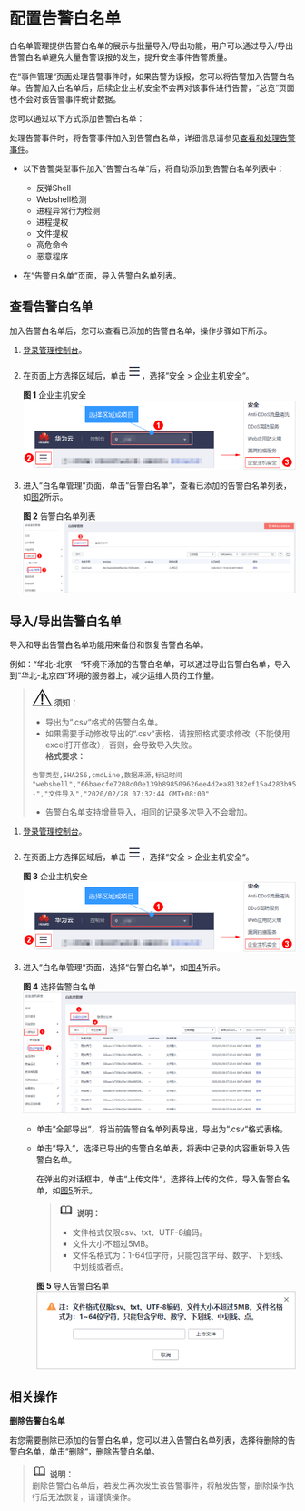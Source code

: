 # 配置告警白名单<a name="hss_01_0028"></a>

白名单管理提供告警白名单的展示与批量导入/导出功能，用户可以通过导入/导出告警白名单避免大量告警误报的发生，提升安全事件告警质量。

在“事件管理“页面处理告警事件时，如果告警为误报，您可以将告警加入告警白名单。告警加入白名单后，后续企业主机安全不会再对该事件进行告警，“总览“页面也不会对该告警事件统计数据。

您可以通过以下方式添加告警白名单：

处理告警事件时，将告警事件加入到告警白名单，详细信息请参见[查看和处理告警事件](查看和处理告警事件.md)。

-   以下告警类型事件加入“告警白名单“后，将自动添加到告警白名单列表中：
    -   反弹Shell
    -   Webshell检测
    -   进程异常行为检测
    -   进程提权
    -   文件提权
    -   高危命令
    -   恶意程序

-   在“告警白名单“页面，导入告警白名单列表。

## 查看告警白名单<a name="section2560185572012"></a>

加入告警白名单后，您可以查看已添加的告警白名单，操作步骤如下所示。

1.  [登录管理控制台](https://console.huaweicloud.com)。
2.  在页面上方选择区域后，单击![](figures/icon-servicelist.png)，选择“安全  \>  企业主机安全“。

    **图 1**  企业主机安全<a name="hss_01_0229_fig1271516227232"></a>  
    ![](figures/企业主机安全.png "企业主机安全")

3.  进入“白名单管理“页面，单击“告警白名单“，查看已添加的告警白名单列表，如[图2](#fig1731019508397)所示。

    **图 2**  告警白名单列表<a name="fig1731019508397"></a>  
    ![](figures/告警白名单列表.png "告警白名单列表")


## 导入/导出告警白名单<a name="section4901243132114"></a>

导入和导出告警白名单功能用来备份和恢复告警白名单。

例如：“华北-北京一“环境下添加的告警白名单，可以通过导出告警白名单，导入到“华北-北京四“环境的服务器上，减少运维人员的工作量。

>![](public_sys-resources/icon-notice.gif) **须知：**   
>-   导出为“.csv“格式的告警白名单。  
>-   如果需要手动修改导出的“.csv“表格，请按照格式要求修改（不能使用excel打开修改），否则，会导致导入失败。  
>    **格式要求：**  
>    ```  
>    告警类型,SHA256,cmdLine,数据来源,标记时间  
>    "webshell","66baecfe7208c00e139b898509626ee4d2ea81382ef15a4283b95d50f669b121","--","文件导入","2020/02/28 07:32:44 GMT+08:00"  
>    ```  
>-   告警白名单支持增量导入，相同的记录多次导入不会增加。  

1.  [登录管理控制台](https://console.huaweicloud.com)。
2.  在页面上方选择区域后，单击![](figures/icon-servicelist.png)，选择“安全  \>  企业主机安全“。

    **图 3**  企业主机安全<a name="hss_01_0229_fig1271516227232_1"></a>  
    ![](figures/企业主机安全.png "企业主机安全")

3.  进入“白名单管理“页面，选择“告警白名单“，如[图4](#fig1833419293712)所示。

    **图 4**  选择告警白名单<a name="fig1833419293712"></a>  
    ![](figures/选择告警白名单.png "选择告警白名单")

    -   单击“全部导出“，将当前告警白名单列表导出，导出为“.csv“格式表格。
    -   单击“导入“，选择已导出的告警白名单表，将表中记录的内容重新导入告警白名单。

        在弹出的对话框中，单击“上传文件“，选择待上传的文件，导入告警白名单，如[图5](#fig61754852141553)所示。

        >![](public_sys-resources/icon-note.gif) **说明：**   
        >-   文件格式仅限csv、txt、UTF-8编码。  
        >-   文件大小不超过5MB。  
        >-   文件名格式为：1-64位字符，只能包含字母、数字、下划线、中划线或者点。  

        **图 5**  导入告警白名单<a name="fig61754852141553"></a>  
        ![](figures/导入告警白名单.png "导入告警白名单")



## 相关操作<a name="section2806205117222"></a>

**删除告警白名单**

若您需要删除已添加的告警白名单，您可以进入告警白名单列表，选择待删除的告警白名单，单击“删除“，删除告警白名单。

>![](public_sys-resources/icon-note.gif) **说明：**   
>删除告警白名单后，若发生再次发生该告警事件，将触发告警，删除操作执行后无法恢复，请谨慎操作。  


